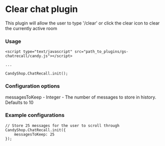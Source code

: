 # Clear chat plugin
This plugin will allow the user to type '/clear' or click the clear icon to clear the currently active room

### Usage
    <script type="text/javascript" src="path_to_plugins/gs-chatrecall/candy.js"></script>

    ...

    CandyShop.ChatRecall.init();

### Configuration options
messagesToKeep - Integer - The number of messages to store in history. Defaults to 10

### Example configurations

    // Store 25 messages for the user to scroll through
    CandyShop.ChatRecall.init({
        messagesToKeep: 25
    });